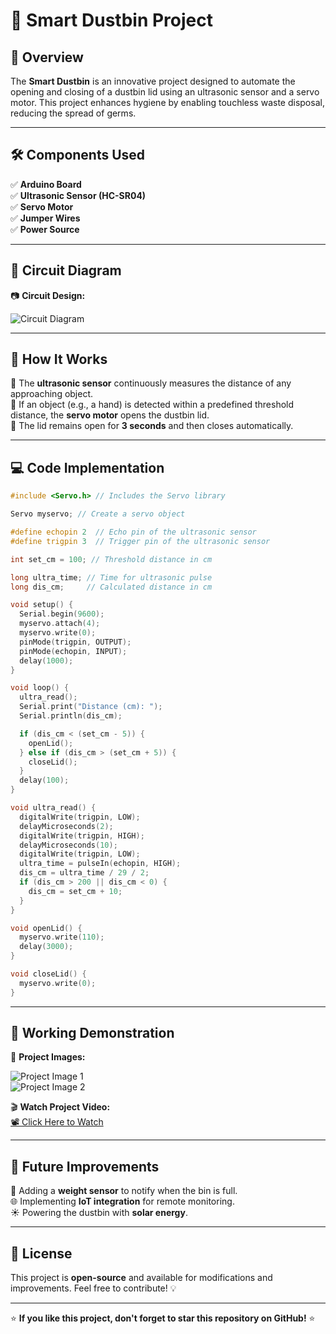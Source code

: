 # 🌟 Smart Dustbin Project

## 📌 Overview

The **Smart Dustbin** is an innovative project designed to automate the opening and closing of a dustbin lid using an ultrasonic sensor and a servo motor. This project enhances hygiene by enabling touchless waste disposal, reducing the spread of germs.

---

## 🛠️ Components Used

✅ **Arduino Board**  
✅ **Ultrasonic Sensor (HC-SR04)**  
✅ **Servo Motor**  
✅ **Jumper Wires**  
✅ **Power Source**  

---

## 🔧 Circuit Diagram

📷 **Circuit Design:**

![Circuit Diagram](your-circuit-image-link-here)

---

## 🚀 How It Works

🔹 The **ultrasonic sensor** continuously measures the distance of any approaching object.  
🔹 If an object (e.g., a hand) is detected within a predefined threshold distance, the **servo motor** opens the dustbin lid.  
🔹 The lid remains open for **3 seconds** and then closes automatically.  

---

## 💻 Code Implementation

```cpp
#include <Servo.h> // Includes the Servo library

Servo myservo; // Create a servo object

#define echopin 2  // Echo pin of the ultrasonic sensor
#define trigpin 3  // Trigger pin of the ultrasonic sensor

int set_cm = 100; // Threshold distance in cm

long ultra_time; // Time for ultrasonic pulse
long dis_cm;     // Calculated distance in cm

void setup() {
  Serial.begin(9600);
  myservo.attach(4);
  myservo.write(0);
  pinMode(trigpin, OUTPUT);
  pinMode(echopin, INPUT);
  delay(1000);
}

void loop() {
  ultra_read();
  Serial.print("Distance (cm): ");
  Serial.println(dis_cm);

  if (dis_cm < (set_cm - 5)) {
    openLid();
  } else if (dis_cm > (set_cm + 5)) {
    closeLid();
  }
  delay(100);
}

void ultra_read() {
  digitalWrite(trigpin, LOW);
  delayMicroseconds(2);
  digitalWrite(trigpin, HIGH);
  delayMicroseconds(10);
  digitalWrite(trigpin, LOW);
  ultra_time = pulseIn(echopin, HIGH);
  dis_cm = ultra_time / 29 / 2;
  if (dis_cm > 200 || dis_cm < 0) {
    dis_cm = set_cm + 10;
  }
}

void openLid() {
  myservo.write(110);
  delay(3000);
}

void closeLid() {
  myservo.write(0);
}
```

---

## 🎥 Working Demonstration

📸 **Project Images:**

![Project Image 1](your-project-image-link-1-here)  
![Project Image 2](your-project-image-link-2-here)  

🎬 **Watch Project Video:**  
[📽️ Click Here to Watch](your-video-link-here)

---

## 🔮 Future Improvements

🚀 Adding a **weight sensor** to notify when the bin is full.  
🌐 Implementing **IoT integration** for remote monitoring.  
☀️ Powering the dustbin with **solar energy**.  

---

## 📜 License

This project is **open-source** and available for modifications and improvements. Feel free to contribute! 💡

---

⭐ **If you like this project, don't forget to star this repository on GitHub!** ⭐

